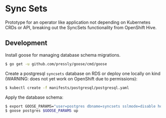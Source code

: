 # Sync Sets

Prototype for an operator like application not depending on Kubernetes CRDs or API, breaking out the SyncSets functionality from OpenShift Hive.

## Development

Install goose for managing database schema migrations.

```bash
$ go get -u github.com/pressly/goose/cmd/goose
```

Create a postgresql `syncsets` database on RDS or deploy one locally on kind (WARNING: does not yet work on OpenShift due to permissions):

```bash
$ kubectl create -f manifests/postgresql/postgresql.yaml
```

Apply the database schema:

```bash
$ export GOOSE_PARAMS="user=postgres dbname=syncsets sslmode=disable host=syncsets-1.akjsdhayusdh.us-east-2.rds.amazonaws.com password=databasepassword"
$ goose postgres $GOOSE_PARAMS up
```



